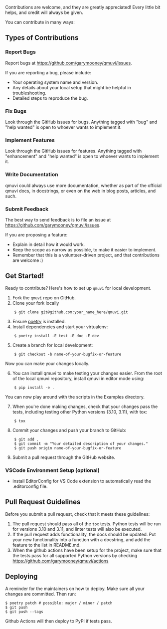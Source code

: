 Contributions are welcome, and they are greatly appreciated! Every little bit
helps, and credit will always be given.

You can contribute in many ways:

## Types of Contributions

### Report Bugs

Report bugs at https://github.com/garymooney/qmuvi/issues.

If you are reporting a bug, please include:

* Your operating system name and version.
* Any details about your local setup that might be helpful in troubleshooting.
* Detailed steps to reproduce the bug.

### Fix Bugs

Look through the GitHub issues for bugs. Anything tagged with "bug" and "help
wanted" is open to whoever wants to implement it.

### Implement Features

Look through the GitHub issues for features. Anything tagged with "enhancement"
and "help wanted" is open to whoever wants to implement it.

### Write Documentation

qmuvi could always use more documentation, whether as part of the
official qmuvi docs, in docstrings, or even on the web in blog posts,
articles, and such.

### Submit Feedback

The best way to send feedback is to file an issue at https://github.com/garymooney/qmuvi/issues.

If you are proposing a feature:

* Explain in detail how it would work.
* Keep the scope as narrow as possible, to make it easier to implement.
* Remember that this is a volunteer-driven project, and that contributions
  are welcome :)

## Get Started!

Ready to contribute? Here's how to set up `qmuvi` for local development.

1. Fork the `qmuvi` repo on GitHub.
2. Clone your fork locally

```
    $ git clone git@github.com:your_name_here/qmuvi.git
```

3. Ensure [poetry](https://python-poetry.org/docs/) is installed.
4. Install dependencies and start your virtualenv:

```
    $ poetry install -E test -E doc -E dev
```

5. Create a branch for local development:

```
    $ git checkout -b name-of-your-bugfix-or-feature
```

   Now you can make your changes locally.

6. You can install qmuvi to make testing your changes easier. From the root of the local qmuvi repository, install qmuvi in editor mode using:

```
    $ pip install -e .
```

You can now play around with the scripts in the Examples directory.

7. When you're done making changes, check that your changes pass the
   tests, including testing other Python versions (3.10, 3.11), with tox:

```
    $ tox
```

8. Commit your changes and push your branch to GitHub:

```
    $ git add .
    $ git commit -m "Your detailed description of your changes."
    $ git push origin name-of-your-bugfix-or-feature
```

9. Submit a pull request through the GitHub website.

### VSCode Environment Setup (optional)

* install EditorConfig for VS Code extension to automatically read the .editorconfig file.

## Pull Request Guidelines

Before you submit a pull request, check that it meets these guidelines:

1. The pull request should pass all of the `tox` tests. Python tests will be run for versions 3.10 and 3.11, and linter tests will also be executed.
2. If the pull request adds functionality, the docs should be updated. Put
   your new functionality into a function with a docstring, and add the
   feature to the list in README.md.
3. When the github actions have been setup for the project, make sure that the tests pass for all supported Python versions by checking
   https://github.com/garymooney/qmuvi/actions

## Deploying

A reminder for the maintainers on how to deploy.
Make sure all your changes are committed.
Then run:

```
$ poetry patch # possible: major / minor / patch
$ git push
$ git push --tags
```

Github Actions will then deploy to PyPI if tests pass.
